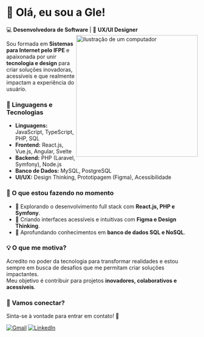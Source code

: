 
# 👋 Olá, eu sou a Gle!  
💻 **Desenvolvedora de Software** | 🎨 **UX/UI Designer**  <img src="https://github.com/user-attachments/assets/383ce2ab-59cf-46be-8dba-21dca9015537" alt="ilustração de um computador" min-width="320px" max-width="320px" width="320px" align="right">

Sou formada em **Sistemas para Internet pelo IFPE** e apaixonada por unir **tecnologia e design** para criar soluções inovadoras, acessíveis e que realmente impactam a experiência do usuário.  


### 🦄 Linguagens e Tecnologias  

- **Linguagens:** JavaScript, TypeScript, PHP, SQL
- **Frontend:** React.js, Vue.js, Angular, Svelte  
- **Backend:** PHP (Laravel, Symfony), Node.js  
- **Banco de Dados:** MySQL, PostgreSQL  
- **UI/UX:** Design Thinking, Prototipagem (Figma), Acessibilidade  

### 🚀 O que estou fazendo no momento  

- 📌 Explorando o desenvolvimento full stack com **React.js, PHP e Symfony**.  
- 📌 Criando interfaces acessíveis e intuitivas com **Figma e Design Thinking**.  
- 📌 Aprofundando conhecimentos em **banco de dados SQL e NoSQL**.  



### 💡 O que me motiva?  

Acredito no poder da tecnologia para transformar realidades e estou sempre em busca de desafios que me permitam criar soluções impactantes.  
Meu objetivo é contribuir para projetos **inovadores, colaborativos e acessíveis**.  

### 💌 Vamos conectar?  
Sinta-se à vontade para entrar em contato! 🚀  


<p align="left">
  <a href="mailto: gleicianegaldino25@gmail.com" title="Gmail">
  <img src="https://img.shields.io/badge/-Gmail-FF0000?style=flat-square&labelColor=FF0000&logo=gmail&logoColor=white&link=LINK-DO-SEU-GMAIL" alt="Gmail"/></a>
  <a href="https://www.linkedin.com/in/gleiciane-galdino/" title="LinkedIn">
  <img src="https://img.shields.io/badge/-Linkedin-0e76a8?style=flat-square&logo=Linkedin&logoColor=white&link=LINK-DO-SEU-LINKEDIN" alt="LinkedIn"/></a>
</p>


<!--<div>
<a href="https://github.com/gleicianegaldino">
<img height="180em" src="https://github-readme-stats.vercel.app/api/top-langs/?username=gleicianegaldino&layout=compact&langs_count=7&theme=dracula"/>
<img height="180em" src="https://github-readme-stats.vercel.app/api?username=gleicianegaldino&show_icons=true&theme=dracula&include_all_commits=true&count_private=true"/>
</div>-->


  
  
<!--### Contatos:

<div>
<a href = "mailto: gleicianegaldino25@gmail.com"><img src="https://img.shields.io/badge/Gmail-D14836?style=for-the-badge&logo=gmail&logoColor=white" target="_blank"></a>
<a href="https://www.linkedin.com/in/gleiciane-galdino/" target="_blank"><img src="https://img.shields.io/badge/-LinkedIn-%230077B5?style=for-the-badge&logo=linkedin&logoColor=white" target="_blank"></a>   
</div>-->
